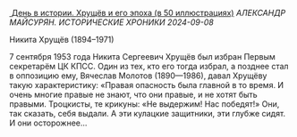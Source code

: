 <!--2024-09-09 14:00:03-->
<div class="yb">
  <div class="inlbl text">
  <p class="table preview">
    <a class="trow nodecor" href="/posts.html?dzen/den_v_istorii_hrushchev_i_ego_epoha_v_50_illjustraciyah">
      <img src="https://avatars.dzeninfra.ru/get-zen_doc/271828/pub_66dcd9136f233e4b196055da_66dcd91e9396c7744363b288/smart_crop_344x194" alt="">
    </a>
    <a class="trow nodecor" href="https://dzen.ru/a/ZtzZE28jPksZYFXa?from=feed&utm_referrer=https%3A%2F%2Fzen.yandex.com&integration=site_desktop&place=export&secdata=CPvhhfacMiCUAVCFCmoFAZQBdSyQAQA%3D&clid=300&rid=3552684348.1150.1725879602333.37976&referrer_clid=300&"><span class="inlbl">День в истории. Хрущёв и его эпоха (в 50 иллюстрациях)</span></a>
    <i class="trow smaller2"><span class="inlbl">АЛЕКСАНДР МАЙСУРЯН. ИСТОРИЧЕСКИЕ ХРОНИКИ</span></i>
    <i class="trow smaller3">2024-09-08</i>
  </p>
  </div>
  <div class="inlbl text smaller1">Никита Хрущёв (1894–1971)

7 сентября 1953 года Никита Сергеевич Хрущёв был избран Первым секретарём ЦК КПСС.
Один из тех, кто его тогда избрал, а позднее стал в оппозицию ему, Вячеслав Молотов (1890—1986), давал Хрущёву такую характеристику:
«Правая опасность была главной в то время. И очень многие правые не знают, что они правые, и не хотят быть правыми. Троцкисты, те крикуны: «Не выдержим! Нас победят!» Они, так сказать, себя выдали. А эти кулацкие защитники, эти глубже сидят. И они осторожнее...</div>
</div>
